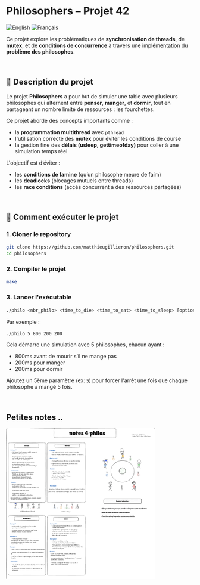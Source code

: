 # Philosophers – Projet 42

[![English](https://img.shields.io/badge/English-gray.svg)](./READMEen.md)   [![Français](https://img.shields.io/badge/Français-blue.svg)](./README.md)

Ce projet explore les problématiques de **synchronisation de threads**, de **mutex**, et de **conditions de concurrence** à travers une implémentation du **problème des philosophes**.

<br>

## 🧠 Description du projet

Le projet **Philosophers** a pour but de simuler une table avec plusieurs philosophes qui alternent entre **penser**, **manger**, et **dormir**, tout en partageant un nombre limité de ressources : les fourchettes.

Ce projet aborde des concepts importants comme :
- la **programmation multithread** avec `pthread`
- l'utilisation correcte des **mutex** pour éviter les conditions de course
- la gestion fine des **délais (usleep, gettimeofday)** pour coller à une simulation temps réel

L'objectif est d’éviter :
- les **conditions de famine** (qu’un philosophe meure de faim)
- les **deadlocks** (blocages mutuels entre threads)
- les **race conditions** (accès concurrent à des ressources partagées)

<br>

## 🔧 Comment exécuter le projet

### 1. Cloner le repository

```bash
git clone https://github.com/matthieugillieron/philosophers.git
cd philosophers
```

### 2. Compiler le projet

```bash
make
```

### 3. Lancer l'exécutable

```bash
./philo <nbr_philo> <time_to_die> <time_to_eat> <time_to_sleep> [optional: must_eat]
```

Par exemple :

```bash
./philo 5 800 200 200
```

Cela démarre une simulation avec 5 philosophes, chacun ayant :
- 800ms avant de mourir s’il ne mange pas
- 200ms pour manger
- 200ms pour dormir

Ajoutez un 5ème paramètre (ex: `5`) pour forcer l'arrêt une fois que chaque philosophe a mangé 5 fois.

<br>

## Petites notes ..
<p align="left">
<img src="./note.png" alt="Notes  Philosophers" width="400px">
</p>
